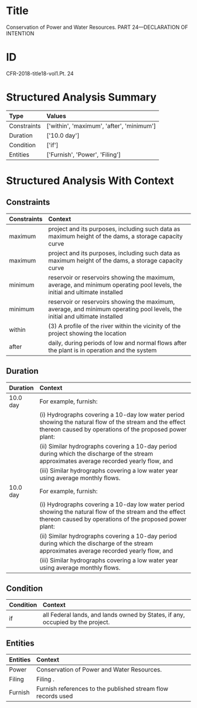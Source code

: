 # Title

 Conservation of Power and Water Resources. PART 24—DECLARATION OF INTENTION


# ID

 CFR-2018-title18-vol1.Pt. 24


# Structured Analysis Summary

| Type        | Values                                    |
|:------------|:------------------------------------------|
| Constraints | ['within', 'maximum', 'after', 'minimum'] |
| Duration    | ['10.0 day']                              |
| Condition   | ['if']                                    |
| Entities    | ['Furnish', 'Power', 'Filing']            |


# Structured Analysis With Context

 


## Constraints

| Constraints   | Context                                                                                                                     |
|:--------------|:----------------------------------------------------------------------------------------------------------------------------|
| maximum       | project and its purposes, including such data as maximum height of the dams, a storage capacity curve                       |
| maximum       | project and its purposes, including such data as maximum height of the dams, a storage capacity curve                       |
| minimum       | reservoir or reservoirs showing the maximum, average, and minimum operating pool levels, the initial and ultimate installed |
| minimum       | reservoir or reservoirs showing the maximum, average, and minimum operating pool levels, the initial and ultimate installed |
| within        | (3) A profile of the river  within the vicinity of the project showing the location                                         |
| after         | daily, during periods of low and normal flows after the plant is in operation and the system                                |


## Duration

| Duration   | Context                                                                                                                                                                        |
|:-----------|:-------------------------------------------------------------------------------------------------------------------------------------------------------------------------------|
| 10.0 day   | For example, furnish:                                                                                                                                                          |
|            |             (i) Hydrographs covering a 10-day low water period showing the natural flow of the stream and the effect thereon caused by operations of the proposed power plant: |
|            |             (ii) Similar hydrographs covering a 10-day period during which the discharge of the stream approximates average recorded yearly flow, and                          |
|            |             (iii) Similar hydrographs covering a low water year using average monthly flows.                                                                                   |
| 10.0 day   | For example, furnish:                                                                                                                                                          |
|            |             (i) Hydrographs covering a 10-day low water period showing the natural flow of the stream and the effect thereon caused by operations of the proposed power plant: |
|            |             (ii) Similar hydrographs covering a 10-day period during which the discharge of the stream approximates average recorded yearly flow, and                          |
|            |             (iii) Similar hydrographs covering a low water year using average monthly flows.                                                                                   |


## Condition

| Condition   | Context                                                                         |
|:------------|:--------------------------------------------------------------------------------|
| if          | all Federal lands, and lands owned by States, if  any, occupied by the project. |


## Entities

| Entities   | Context                                                      |
|:-----------|:-------------------------------------------------------------|
| Power      | Conservation of  Power  and Water Resources.                 |
| Filing     | Filing .                                                     |
| Furnish    | Furnish references to the published stream flow records used |



